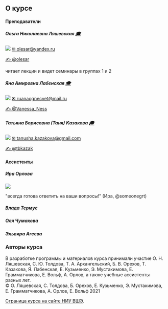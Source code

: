 ## О курсе

#### Преподаватели

##### Ольга Николаевна Ляшевская  <a href="https://www.hse.ru/staff/olesar">&#127891;</a> 
<img src="https://raw.githubusercontent.com/olesar/lingdata/gh-pages/fig/olesar.jpg" />  
<a href="mailto:olesar@yandex.ru" target="_blank">&#9993; olesar@yandex.ru</a>  

<a href="https://t.me/olesar">&#9997; @olesar</a>  

читает лекции и видет семинары в группах 1 и 2  

##### Яна Амировна Лабенская <a href="https://daneelsteel.github.io/webpage/">&#127891;</a>    
<img src="https://raw.githubusercontent.com/olesar/lingdata/gh-pages/fig/yanalabenskaya.jpg" />  
<a href="mailto:ruanaognecvet@mail.ru" target="_blank">&#9993; ruanaognecvet@mail.ru</a>   

<a href="https://t.me/Vanessa_Ness">&#9997; @Vanessa_Ness</a>  

##### Татьяна Борисовна (Таня) Казакова <a href="https://www.hse.ru/org/persons/225539844">&#127891;</a>  
<img src="https://raw.githubusercontent.com/olesar/lingdata/gh-pages/fig/tkazakova.jpeg" />  
<a href="mailto:tanusha.kazakova@gmail.com" target="_blank">&#9993; tanusha.kazakova@gmail.com</a>  

<a href="https://t.me/tbkazak">&#9997; @tbkazak</a> 

#### Ассистенты  

##### Ира Орлова 
<img src="https://raw.githubusercontent.com/olesar/lingdata/gh-pages/fig/irinaorlova.jpeg" />  

"всегда готова ответить на ваши вопросы!" (Ира, @someonegrt)

##### Влада Термус

##### Оля Чумакова 

##### Эльвира Агеева

### Авторы курса  
В разработке программы и материалов курса принимали участие О. Н. Ляшевская, С. Ю. Толдова, Т. А. Архангельский, Б. В. Орехов, Т. Казакова, Я. Лабенская, Е. Кузьменко, Э. Мустакимова, Е. Грамматчикова, Е. Вольф, А. Орлов, а также учебные ассистенты разных лет.  
© О. Ляшевская, С. Толдова, Б. Орехов, Е. Кузьменко, Э. Мустакимова, Е. Грамматчикова, А. Орлов, Е. Вольф 2021

<a href="https://www.hse.ru/edu/courses/480296949">Страница курса на сайте НИУ ВШЭ</a>. 
